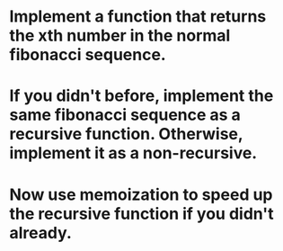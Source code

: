 # Implement a function that returns the xth number in the normal fibonacci sequence.

# If you didn't before, implement the same fibonacci sequence as a recursive function.  Otherwise, implement it as a non-recursive.

# Now use memoization to speed up the recursive function if you didn't already.
